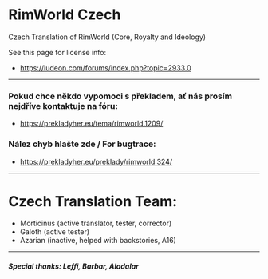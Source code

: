 # RimWorld Czech

Czech Translation of RimWorld (Core, Royalty and Ideology)

See this page for license info:

- https://ludeon.com/forums/index.php?topic=2933.0
---

### Pokud chce někdo vypomoci s překladem, ať nás prosím nejdříve kontaktuje na fóru:
- https://prekladyher.eu/tema/rimworld.1209/

### Nález chyb hlašte zde / For bugtrace:
- https://prekladyher.eu/preklady/rimworld.324/
---

# Czech Translation Team:
- Morticinus (active translator, tester, corrector)
- Galoth (active tester)
- Azarian (inactive, helped with backstories, A16)

---
##### Special thanks: Leffi, Barbar, Aladalar